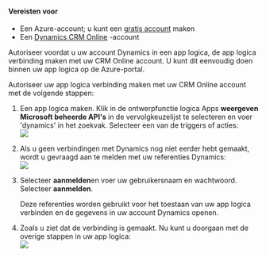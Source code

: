 #### <a name="prerequisites"></a>Vereisten voor
- Een Azure-account; u kunt een [gratis account](https://azure.microsoft.com/free) maken
- Een [Dynamics CRM Online](https://www.microsoft.com/en-us/dynamics/crm-free-trial-overview.aspx) -account 

Autoriseer voordat u uw account Dynamics in een app logica, de app logica verbinding maken met uw CRM Online account. U kunt dit eenvoudig doen binnen uw app logica op de Azure-portal. 

Autoriseer uw app logica verbinding maken met uw CRM Online account met de volgende stappen:

1. Een app logica maken. Klik in de ontwerpfunctie logica Apps **weergeven Microsoft beheerde API's** in de vervolgkeuzelijst te selecteren en voer 'dynamics' in het zoekvak. Selecteer een van de triggers of acties:  
  ![](./media/connectors-create-api-crmonline/dynamics-triggers.png)
2. Als u geen verbindingen met Dynamics nog niet eerder hebt gemaakt, wordt u gevraagd aan te melden met uw referenties Dynamics:  
  ![](./media/connectors-create-api-crmonline/dynamics-signin.png)
3. Selecteer **aanmelden**en voer uw gebruikersnaam en wachtwoord. Selecteer **aanmelden**. 

    Deze referenties worden gebruikt voor het toestaan van uw app logica verbinden en de gegevens in uw account Dynamics openen. 
4. Zoals u ziet dat de verbinding is gemaakt. Nu kunt u doorgaan met de overige stappen in uw app logica:  
  ![](./media/connectors-create-api-crmonline/dynamics-properties.png)
